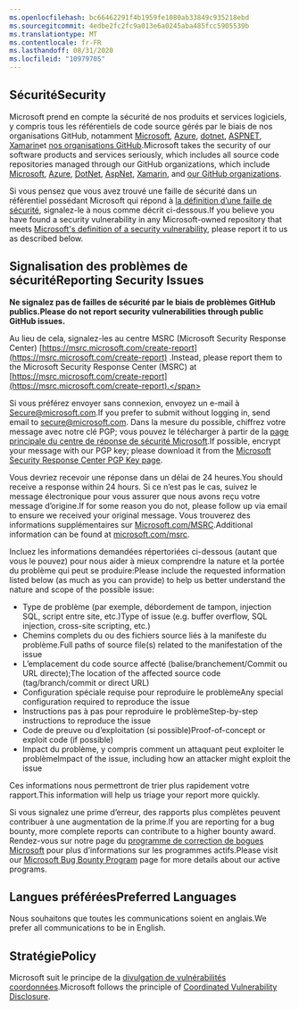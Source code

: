 ```yaml
---
ms.openlocfilehash: bc66462291f4b1959fe1080ab33849c935218ebd
ms.sourcegitcommit: 4edbe2fc2fc9a013e6a0245aba485fcc5905539b
ms.translationtype: MT
ms.contentlocale: fr-FR
ms.lasthandoff: 08/31/2020
ms.locfileid: "10979705"
---
```

<!-- BEGIN MICROSOFT SECURITY.MD V0.0.5 BLOCK -->

## <span data-ttu-id="02e88-101">Sécurité</span><span class="sxs-lookup"><span data-stu-id="02e88-101">Security</span></span>

<span data-ttu-id="02e88-102">Microsoft prend en compte la sécurité de nos produits et services logiciels, y compris tous les référentiels de code source gérés par le biais de nos organisations GitHub, notamment [Microsoft](https://github.com/Microsoft), [Azure](https://github.com/Azure), [dotnet](https://github.com/dotnet), [ASPNET](https://github.com/aspnet), [Xamarin](https://github.com/xamarin)et [nos organisations GitHub](https://opensource.microsoft.com/).</span><span class="sxs-lookup"><span data-stu-id="02e88-102">Microsoft takes the security of our software products and services seriously, which includes all source code repositories managed through our GitHub organizations, which include [Microsoft](https://github.com/Microsoft), [Azure](https://github.com/Azure), [DotNet](https://github.com/dotnet), [AspNet](https://github.com/aspnet), [Xamarin](https://github.com/xamarin), and [our GitHub organizations](https://opensource.microsoft.com/).</span></span>

<span data-ttu-id="02e88-103">Si vous pensez que vous avez trouvé une faille de sécurité dans un référentiel possédant Microsoft qui répond à [la définition d’une faille de sécurité](https://docs.microsoft.com/en-us/previous-versions/tn-archive/cc751383(v=technet.10)), signalez-le à nous comme décrit ci-dessous.</span><span class="sxs-lookup"><span data-stu-id="02e88-103">If you believe you have found a security vulnerability in any Microsoft-owned repository that meets [Microsoft's definition of a security vulnerability](https://docs.microsoft.com/en-us/previous-versions/tn-archive/cc751383(v=technet.10)), please report it to us as described below.</span></span>

## <span data-ttu-id="02e88-104">Signalisation des problèmes de sécurité</span><span class="sxs-lookup"><span data-stu-id="02e88-104">Reporting Security Issues</span></span>

**<span data-ttu-id="02e88-105">Ne signalez pas de failles de sécurité par le biais de problèmes GitHub publics.</span><span class="sxs-lookup"><span data-stu-id="02e88-105">Please do not report security vulnerabilities through public GitHub issues.</span></span>**

<span data-ttu-id="02e88-106">Au lieu de cela, signalez-les au centre MSRC (Microsoft Security Response Center) [https://msrc.microsoft.com/create-report](https://msrc.microsoft.com/create-report) .</span><span class="sxs-lookup"><span data-stu-id="02e88-106">Instead, please report them to the Microsoft Security Response Center (MSRC) at [https://msrc.microsoft.com/create-report](https://msrc.microsoft.com/create-report).</span></span>

<span data-ttu-id="02e88-107">Si vous préférez envoyer sans connexion, envoyez un e-mail à [Secure@microsoft.com](mailto:secure@microsoft.com).</span><span class="sxs-lookup"><span data-stu-id="02e88-107">If you prefer to submit without logging in, send email to [secure@microsoft.com](mailto:secure@microsoft.com).</span></span>  <span data-ttu-id="02e88-108">Dans la mesure du possible, chiffrez votre message avec notre clé PGP; vous pouvez le télécharger à partir de la [page principale du centre de réponse de sécurité Microsoft](https://www.microsoft.com/en-us/msrc/pgp-key-msrc).</span><span class="sxs-lookup"><span data-stu-id="02e88-108">If possible, encrypt your message with our PGP key; please download it from the [Microsoft Security Response Center PGP Key page](https://www.microsoft.com/en-us/msrc/pgp-key-msrc).</span></span>

<span data-ttu-id="02e88-109">Vous devriez recevoir une réponse dans un délai de 24 heures.</span><span class="sxs-lookup"><span data-stu-id="02e88-109">You should receive a response within 24 hours.</span></span> <span data-ttu-id="02e88-110">Si ce n’est pas le cas, suivez le message électronique pour vous assurer que nous avons reçu votre message d’origine.</span><span class="sxs-lookup"><span data-stu-id="02e88-110">If for some reason you do not, please follow up via email to ensure we received your original message.</span></span> <span data-ttu-id="02e88-111">Vous trouverez des informations supplémentaires sur [Microsoft.com/MSRC](https://www.microsoft.com/msrc).</span><span class="sxs-lookup"><span data-stu-id="02e88-111">Additional information can be found at [microsoft.com/msrc](https://www.microsoft.com/msrc).</span></span> 

<span data-ttu-id="02e88-112">Incluez les informations demandées répertoriées ci-dessous (autant que vous le pouvez) pour nous aider à mieux comprendre la nature et la portée du problème qui peut se produire:</span><span class="sxs-lookup"><span data-stu-id="02e88-112">Please include the requested information listed below (as much as you can provide) to help us better understand the nature and scope of the possible issue:</span></span>

  * <span data-ttu-id="02e88-113">Type de problème (par exemple, débordement de tampon, injection SQL, script entre site, etc.)</span><span class="sxs-lookup"><span data-stu-id="02e88-113">Type of issue (e.g. buffer overflow, SQL injection, cross-site scripting, etc.)</span></span>
  * <span data-ttu-id="02e88-114">Chemins complets du ou des fichiers source liés à la manifeste du problème.</span><span class="sxs-lookup"><span data-stu-id="02e88-114">Full paths of source file(s) related to the manifestation of the issue</span></span>
  * <span data-ttu-id="02e88-115">L’emplacement du code source affecté (balise/branchement/Commit ou URL directe);</span><span class="sxs-lookup"><span data-stu-id="02e88-115">The location of the affected source code (tag/branch/commit or direct URL)</span></span>
  * <span data-ttu-id="02e88-116">Configuration spéciale requise pour reproduire le problème</span><span class="sxs-lookup"><span data-stu-id="02e88-116">Any special configuration required to reproduce the issue</span></span>
  * <span data-ttu-id="02e88-117">Instructions pas à pas pour reproduire le problème</span><span class="sxs-lookup"><span data-stu-id="02e88-117">Step-by-step instructions to reproduce the issue</span></span>
  * <span data-ttu-id="02e88-118">Code de preuve ou d’exploitation (si possible)</span><span class="sxs-lookup"><span data-stu-id="02e88-118">Proof-of-concept or exploit code (if possible)</span></span>
  * <span data-ttu-id="02e88-119">Impact du problème, y compris comment un attaquant peut exploiter le problème</span><span class="sxs-lookup"><span data-stu-id="02e88-119">Impact of the issue, including how an attacker might exploit the issue</span></span>

<span data-ttu-id="02e88-120">Ces informations nous permettront de trier plus rapidement votre rapport.</span><span class="sxs-lookup"><span data-stu-id="02e88-120">This information will help us triage your report more quickly.</span></span>

<span data-ttu-id="02e88-121">Si vous signalez une prime d’erreur, des rapports plus complètes peuvent contribuer à une augmentation de la prime.</span><span class="sxs-lookup"><span data-stu-id="02e88-121">If you are reporting for a bug bounty, more complete reports can contribute to a higher bounty award.</span></span> <span data-ttu-id="02e88-122">Rendez-vous sur notre page du [programme de correction de bogues Microsoft](https://microsoft.com/msrc/bounty) pour plus d’informations sur les programmes actifs.</span><span class="sxs-lookup"><span data-stu-id="02e88-122">Please visit our [Microsoft Bug Bounty Program](https://microsoft.com/msrc/bounty) page for more details about our active programs.</span></span>

## <span data-ttu-id="02e88-123">Langues préférées</span><span class="sxs-lookup"><span data-stu-id="02e88-123">Preferred Languages</span></span>

<span data-ttu-id="02e88-124">Nous souhaitons que toutes les communications soient en anglais.</span><span class="sxs-lookup"><span data-stu-id="02e88-124">We prefer all communications to be in English.</span></span>

## <span data-ttu-id="02e88-125">Stratégie</span><span class="sxs-lookup"><span data-stu-id="02e88-125">Policy</span></span>

<span data-ttu-id="02e88-126">Microsoft suit le principe de la [divulgation de vulnérabilités coordonnées](https://www.microsoft.com/en-us/msrc/cvd).</span><span class="sxs-lookup"><span data-stu-id="02e88-126">Microsoft follows the principle of [Coordinated Vulnerability Disclosure](https://www.microsoft.com/en-us/msrc/cvd).</span></span>

<!-- END MICROSOFT SECURITY.MD BLOCK -->